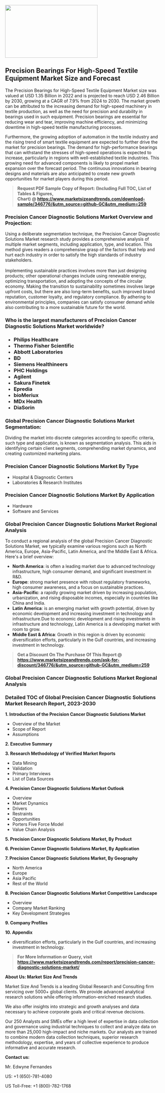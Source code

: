 <p><img class="alignnone size-medium wp-image-20088" src="https://ffe5etoiles.com/wp-content/uploads/2024/12/MST1-300x171.png" alt="" width="300" height="171" /></p><h2>Precision Bearings For High-Speed Textile Equipment Market Size and Forecast</h2><p>The Precision Bearings for High-Speed Textile Equipment Market size was valued at USD 1.35 Billion in 2022 and is projected to reach USD 2.46 Billion by 2030, growing at a CAGR of 7.9% from 2024 to 2030. The market growth can be attributed to the increasing demand for high-speed machinery in textile production, as well as the need for precision and durability in bearings used in such equipment. Precision bearings are essential for reducing wear and tear, improving machine efficiency, and minimizing downtime in high-speed textile manufacturing processes.</p><p>Furthermore, the growing adoption of automation in the textile industry and the rising trend of smart textile equipment are expected to further drive the market for precision bearings. The demand for high-performance bearings that can withstand the stresses of high-speed operations is expected to increase, particularly in regions with well-established textile industries. This growing need for advanced components is likely to propel market expansion over the forecast period. The continuous innovations in bearing designs and materials are also anticipated to create new growth opportunities for market players during this period.</p></p><blockquote id="" class=""><strong>Request PDF Sample Copy of Report: (Including Full TOC, List of Tables &amp; Figures, Chart)&nbsp;@&nbsp;<strong><a href="https://www.marketsizeandtrends.com/download-sample/346776/&utm_source=github-GC&utm_medium=259" target="_blank">https://www.marketsizeandtrends.com/download-sample/346776/&utm_source=github-GC&utm_medium=259</a></strong></strong></blockquote><h3 id="" class="">Precision Cancer Diagnostic Solutions Market&nbsp;Overview and Projection:</h3><p id="" class="">Using a deliberate segmentation technique, the Precision Cancer Diagnostic Solutions Market research study provides a comprehensive analysis of multiple market segments, including application, type, and location. This method gives readers a comprehensive grasp of the factors that help and hurt each industry in order to satisfy the high standards of industry stakeholders. <br /> <br />Implementing sustainable practices involves more than just designing products; other operational changes include using renewable energy, optimizing transportation, and adopting the concepts of the circular economy. Making the transition to sustainability sometimes involves large upfront costs, but there are also long-term benefits, such improved brand reputation, customer loyalty, and regulatory compliance. By adhering to environmental principles, companies can satisfy consumer demand while also contributing to a more sustainable future for the world.</p><h3 id="" class="">Who is the largest manufacturers of&nbsp;Precision Cancer Diagnostic Solutions Market worldwide?</h3><h3 class=""><p><ul><li>Philips Healthcare </li><li> Thermo Fisher Scientific </li><li> Abbott Laboratories </li><li> BD </li><li> Siemens Healthineers </li><li> PHC Holdings </li><li> Agilent </li><li> Sakura Finetek </li><li> Epredia </li><li> bioMeriux </li><li> MDx Health </li><li> DiaSorin</li></ul></p></h3><h3 id="" class="">Global&nbsp;Precision Cancer Diagnostic Solutions Market Segmentation:</h3><p id="" class="">Dividing the market into discrete categories according to specific criteria, such type and application, is known as segmentation analysis. This aids in identifying certain client segments, comprehending market dynamics, and creating customized marketing plans.</p><h3 id="" class="">Precision Cancer Diagnostic Solutions Market&nbsp;By Type</h3><p><p><ul><li>Hospital & Diagnostic Centers</li><li> Laboratories & Research Institutes</p></li></ul></p></p><h3 id="" class="">Precision Cancer Diagnostic Solutions Market&nbsp;By Application</h3><p class=""><p><ul><li>Hardware</li><li> Software and Services</li></ul></p></p><h3 id="" class="">Global Precision Cancer Diagnostic Solutions Market Regional Analysis</h3><p id="" class="">To conduct a regional analysis of the global Precision Cancer Diagnostic Solutions Market, we typically examine various regions such as North America, Europe, Asia-Pacific, Latin America, and the Middle East &amp; Africa. Here's a brief overview:</p><ul><li><strong>North America</strong>: is often a leading market due to advanced technology infrastructure, high consumer demand, and significant investment in R&amp;D.</li><li><strong>Europe</strong>: strong market presence with robust regulatory frameworks, high consumer awareness, and a focus on sustainable practices.</li><li><strong>Asia-Pacific</strong>: a rapidly growing market driven by increasing population, urbanization, and rising disposable incomes, especially in countries like China and India.</li><li><strong>Latin America</strong>: is an emerging market with growth potential, driven by economic development and increasing investment in technology and infrastructure.Due to economic development and rising investments in infrastructure and technology, Latin America is a developing market with room to grow.</li><li><strong>Middle East &amp; Africa</strong>: Growth in this region is driven by economic diversification efforts, particularly in the Gulf countries, and increasing investment in technology.</li></ul><blockquote id="" class=""><strong>Get a Discount On The Purchase Of This Report @ <strong><a href="https://www.marketsizeandtrends.com/ask-for-discount/346776/&utm_source=github-GC&utm_medium=259" target="_blank">https://www.marketsizeandtrends.com/ask-for-discount/346776/&utm_source=github-GC&utm_medium=259</a></strong></strong></blockquote><h3 id="" class="">Global Precision Cancer Diagnostic Solutions Market Regional Analysis</h3><h3 id="" class="">Detailed TOC of Global Precision Cancer Diagnostic Solutions Market Research Report, 2023-2030</h3><p id="" class=""><strong>1. Introduction of the Precision Cancer Diagnostic Solutions Market</strong></p><ul><li>Overview of the Market</li><li>Scope of Report</li><li>Assumptions</li></ul><p id="" class=""><strong>2. Executive Summary</strong></p><p id="" class=""><strong>3. Research Methodology of Verified Market Reports</strong></p><ul><li>Data Mining</li><li>Validation</li><li>Primary Interviews</li><li>List of Data Sources</li></ul><p id="" class=""><strong>4. Precision Cancer Diagnostic Solutions Market Outlook</strong></p><ul><li>Overview</li><li>Market Dynamics</li><li>Drivers</li><li>Restraints</li><li>Opportunities</li><li>Porters Five Force Model</li><li>Value Chain Analysis</li></ul><p id="" class=""><strong>5. Precision Cancer Diagnostic Solutions Market, By Product</strong></p><p id="" class=""><strong>6. Precision Cancer Diagnostic Solutions Market, By Application</strong></p><p id="" class=""><strong>7. Precision Cancer Diagnostic Solutions Market, By Geography</strong></p><ul><li>North America</li><li>Europe</li><li>Asia Pacific</li><li>Rest of the World</li></ul><p id="" class=""><strong>8. Precision Cancer Diagnostic Solutions Market Competitive Landscape</strong></p><ul><li>Overview</li><li>Company Market Ranking</li><li>Key Development Strategies</li></ul><p id="" class=""><strong>9. Company Profiles</strong></p><p id="" class=""><strong>10. Appendix</strong></p><ul><li>diversification efforts, particularly in the Gulf countries, and increasing investment in technology.</li></ul><blockquote id="" class=""><strong>For More Information or Query, visit <strong><strong><a href="https://www.marketsizeandtrends.com/report/precision-cancer-diagnostic-solutions-market/" target="_blank">https://www.marketsizeandtrends.com/report/precision-cancer-diagnostic-solutions-market/</a></strong></strong></strong></blockquote><p id="" class=""><strong>About Us: Market Size And Trends</strong></p><p id="" class="">Market Size And Trends is a leading Global Research and Consulting firm servicing over 5000+ global clients. We provide advanced analytical research solutions while offering information-enriched research studies.</p><p id="" class="">We also offer insights into strategic and growth analyses and data necessary to achieve corporate goals and critical revenue decisions.</p><p id="" class="">Our 250 Analysts and SMEs offer a high level of expertise in data collection and governance using industrial techniques to collect and analyze data on more than 25,000 high-impact and niche markets. Our analysts are trained to combine modern data collection techniques, superior research methodology, expertise, and years of collective experience to produce informative and accurate research.</p><p id="" class=""><strong>Contact us:</strong></p><p id="" class="">Mr. Edwyne Fernandes</p><p id="" class="">US: +1 (650)-781-4080</p><p id="" class="">US Toll-Free: +1 (800)-782-1768</p>
